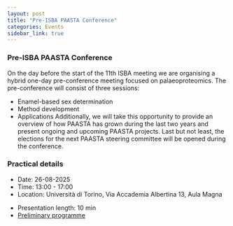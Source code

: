 ```yaml
---
layout: post
title: "Pre-ISBA PAASTA Conference"
categories: Events
sidebar_link: true
---
```


### Pre-ISBA PAASTA Conference
On the day before the start of the 11th ISBA meeting we are organising a hybrid one-day pre-conference meeting focused on palaeoproteomics.
The pre-conference will consist of three sessions:
- Enamel-based sex determination
- Method development
- Applications
Additionally, we will take this opportunity to provide an overview of how PAASTA has grown during the last two years and present ongoing and upcoming PAASTA projects.
Last but not least, the elections for the next PAASTA steering committee will be opened during the conference.

### Practical details
- Date: 26-08-2025
- Time: 13:00 - 17:00 
- Location: Università di Torino, Via Accademia Albertina 13, Aula Magna
<!-- - [Registration form](https://docs.google.com/forms/d/e/1FAIpQLSf_B_NCMyagV3i1S38WGrAdNLZXKKmRgcrnVuzpprhVugGviA/viewform)
- Registration deadline: 19-08-2025 -->
- Presentation length: 10 min
- [Preliminary programme](https://drive.google.com/file/d/10OJHbg-_7aN1XMCEooDqUZDdm5EvOWjO/view?usp=sharing)


